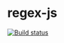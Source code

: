 # regex-js 
[![Build status](https://ci.appveyor.com/api/projects/status/a8e8nrvg402xh3vn/branch/master?svg=true)](https://ci.appveyor.com/project/Pavel-A-T/regex-js/branch/master)


